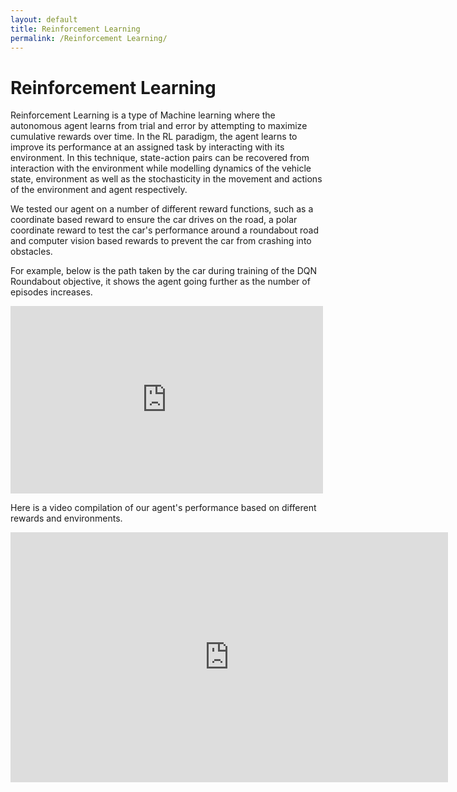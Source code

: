 ```yaml
---
layout: default
title: Reinforcement Learning
permalink: /Reinforcement Learning/
---
```


# Reinforcement Learning

Reinforcement Learning is a type of Machine learning where the autonomous agent learns from trial and error by attempting to maximize cumulative rewards over time. In the RL paradigm, the agent learns to improve its performance at an assigned task by interacting with its environment. In this technique, state-action pairs can be recovered from interaction with the environment while modelling dynamics of the vehicle state, environment as well as the stochasticity in the movement and actions of the environment and agent respectively.

We tested our agent on a number of different reward functions, such as a coordinate based reward to ensure the car drives on the road, a polar coordinate reward to test the car's performance around a roundabout road and computer vision based rewards to prevent the car from crashing into obstacles.

For example, below is the path taken by the car during training of the DQN Roundabout objective, it shows the agent going further as the number of episodes increases.

<iframe width="500" height="300" src="https://drive.google.com/file/d/12NUFDWdM5Hf_AiRWUpoGHWNDT-jdlwix/preview" frameborder="0" allow="accelerometer; autoplay; encrypted-media; gyroscope; picture-in-picture" allowfullscreen></iframe>



Here is a video compilation of our agent's performance based on different rewards and environments.


<iframe width="700" height="400" src="https://drive.google.com/file/d/1tbRvZnJCk1rearyCT5bVf04Apvfsmj_9/preview" frameborder="0" allow="accelerometer; autoplay; encrypted-media; gyroscope; picture-in-picture" allowfullscreen></iframe>

